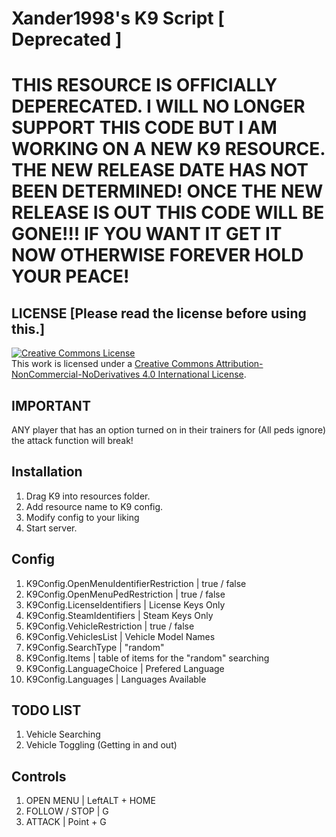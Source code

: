 # Xander1998's K9 Script [ Deprecated ]

# THIS RESOURCE IS OFFICIALLY DEPERECATED. I WILL NO LONGER SUPPORT THIS CODE BUT I AM WORKING ON A NEW K9 RESOURCE. THE NEW RELEASE DATE HAS NOT BEEN DETERMINED! ONCE THE NEW RELEASE IS OUT THIS CODE WILL BE GONE!!! IF YOU WANT IT GET IT NOW OTHERWISE FOREVER HOLD YOUR PEACE!

## LICENSE [Please read the license before using this.]

<a rel="license" href="http://creativecommons.org/licenses/by-nc-nd/4.0/"><img alt="Creative Commons License" style="border-width:0" src="https://i.creativecommons.org/l/by-nc-nd/4.0/88x31.png" /></a><br />This work is licensed under a <a rel="license" href="http://creativecommons.org/licenses/by-nc-nd/4.0/">Creative Commons Attribution-NonCommercial-NoDerivatives 4.0 International License</a>.


## IMPORTANT
ANY player that has an option turned on in their trainers for (All peds ignore) the attack function will break!

## Installation
1. Drag K9 into resources folder.
2. Add resource name to K9 config.
3. Modify config to your liking
4. Start server.

## Config
1. K9Config.OpenMenuIdentifierRestriction | true / false
2. K9Config.OpenMenuPedRestriction | true / false
3. K9Config.LicenseIdentifiers | License Keys Only
4. K9Config.SteamIdentifiers | Steam Keys Only
5. K9Config.VehicleRestriction | true / false
6. K9Config.VehiclesList | Vehicle Model Names
7. K9Config.SearchType | "random"
8. K9Config.Items | table of items for the "random" searching
9. K9Config.LanguageChoice | Prefered Language
10. K9Config.Languages | Languages Available

## TODO LIST
1. Vehicle Searching
2. Vehicle Toggling (Getting in and out)

## Controls
1. OPEN MENU | LeftALT + HOME
2. FOLLOW / STOP | G
3. ATTACK | Point + G
